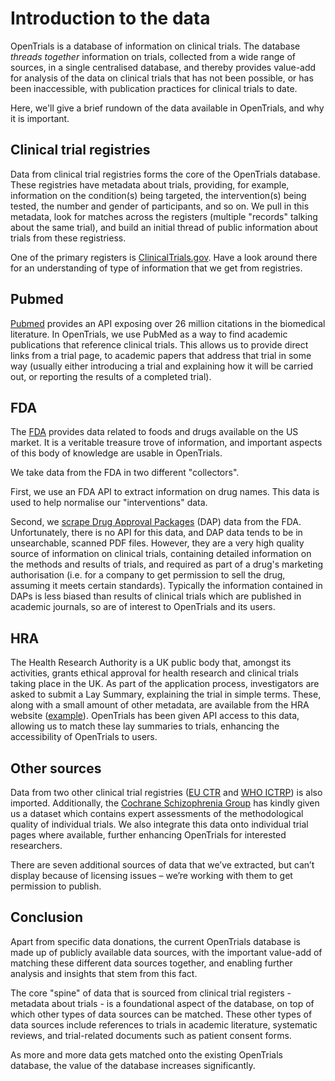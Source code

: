 # Introduction to the data

OpenTrials is a database of information on clinical trials. The database *threads together* information on trials, collected from a wide range of sources, in a single centralised database, and thereby provides value-add for analysis of the data on clinical trials that has not been possible, or has been inaccessible, with publication practices for clinical trials to date.

Here, we'll give a brief rundown of the data available in OpenTrials, and why it is important.

## Clinical trial registries

Data from clinical trial registries forms the core of the OpenTrials database. These registries have metadata about trials, providing, for example, information on the condition(s) being targeted, the intervention(s) being tested, the number and gender of participants, and so on. We pull in this metadata, look for matches across the registers (multiple "records" talking about the same trial), and build an initial thread of public information about trials from these registriess.

One of the primary registers is [ClinicalTrials.gov](https://clinicaltrials.gov). Have a look around there for an understanding of type of information that we get from registries.

## Pubmed

[Pubmed](http://www.ncbi.nlm.nih.gov/pubmed) provides an API exposing over 26 million citations in the biomedical literature. In OpenTrials, we use PubMed as a way to find academic publications that reference clinical trials. This allows us to provide direct links from a trial page, to academic papers that address that trial in some way (usually either introducing a trial and explaining how it will be carried out, or reporting the results of a completed trial).

## FDA

The [FDA](http://www.fda.gov) provides data related to foods and drugs available on the US market. It is a veritable treasure trove of information, and important aspects of this body of knowledge are usable in OpenTrials.

We take data from the FDA in two different "collectors".

First, we use an FDA API to extract information on drug names. This data is used to help normalise our "interventions" data.

Second, we [scrape Drug Approval Packages](http://opentrials.net/2016/08/10/opentrialsfda-unlocking-the-trove-of-clinical-trial-data-in-drugsfda/) (DAP) data from the FDA. Unfortunately, there is no API for this data, and DAP data tends to be in unsearchable, scanned PDF files. However, they are a very high quality source of information on clinical trials, containing detailed information on the methods and results of trials, and required as part of a drug's marketing authorisation (i.e. for a company to get permission to sell the drug, assuming it meets certain standards). Typically the information contained in DAPs is less biased than results of clinical trials which are published in academic journals, so are of interest to OpenTrials and its users.

## HRA

The Health Research Authority is a UK public body that, amongst its activities, grants ethical approval for health research and clinical trials taking place in the UK. As part of the application process, investigators are asked to submit a Lay Summary, explaining the trial in simple terms. These, along with a small amount of other metadata, are available from the HRA website ([example](http://www.hra.nhs.uk/news/research-summaries/a-study-in-moderate-to-severe-active-crohns-disease/)). OpenTrials has been given API access to this data, allowing us to match these lay summaries to trials, enhancing the accessibility of OpenTrials to users.

## Other sources

Data from two other clinical trial registries ([EU CTR](https://www.clinicaltrialsregister.eu) and [WHO ICTRP](http://www.who.int/ictrp)) is also imported. Additionally, the [Cochrane Schizophrenia Group](http://schizophrenia.cochrane.org/) has kindly given us a dataset which contains expert assessments of the methodological quality of individual trials. We also integrate this data onto individual trial pages where available, further enhancing OpenTrials for interested researchers.

There are seven additional sources of data that we’ve extracted, but can’t display because of licensing issues – we’re working with them to get permission to publish.


## Conclusion

Apart from specific data donations, the current OpenTrials database is made up of publicly available data sources, with the important value-add of matching these different data sources together, and enabling further analysis and insights that stem from this fact.

The core "spine" of data that is sourced from clinical trial registers - metadata about trials - is a foundational aspect of the database, on top of which other types of data sources can be matched. These other types of data sources include references to trials in academic literature, systematic reviews, and trial-related documents such as patient consent forms.

As more and more data gets matched onto the existing OpenTrials database, the value of the database increases significantly.
